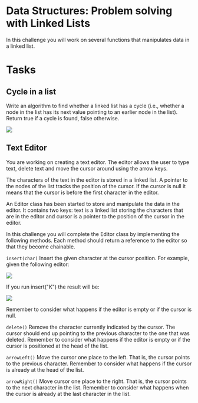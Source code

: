 # Data Structures: Problem solving with Linked Lists

In this challenge you will work on several functions that manipulates data in a linked list.

# Tasks

## Cycle in a list

Write an algorithm to find whether a linked list has a cycle (i.e., whether a node in the list has its next value pointing to an earlier node in the list). Return true if a cycle is found, false otherwise.

![](https://res.cloudinary.com/strive/image/upload/w_1000,h_1000,c_limit/910f46c5468a87e2e9921b1c97ca312c-image.png)

## Text Editor

You are working on creating a text editor. The editor allows the user to type text, delete text and move the cursor around using the arrow keys.

The characters of the text in the editor is stored in a linked list. A pointer to the nodes of the list tracks the position of the cursor. If the cursor is null it means that the cursor is before the first character in the editor.

An Editor class has been started to store and manipulate the data in the editor. It contains two keys: text is a linked list storing the characters that are in the editor and cursor is a pointer to the position of the cursor in the editor.

In this challenge you will complete the Editor class by implementing the following methods. Each method should return a reference to the editor so that they become chainable.

`insert(char)`
Insert the given character at the cursor position. For example, given the following editor:

![](https://res.cloudinary.com/strive/image/upload/w_1000,h_1000,c_limit/6dd590e83d646638d6b1e24546f7b5de-image.png)

If you run insert("K") the result will be:

![](https://res.cloudinary.com/strive/image/upload/w_1000,h_1000,c_limit/cba51917dbdca6755e36f23feee83d5d-image.png)

Remember to consider what happens if the editor is empty or if the cursor is null.

`delete()`
Remove the character currently indicated by the cursor. The cursor should end up pointing to the previous character to the one that was deleted. Remember to consider what happens if the editor is empty or if the cursor is positioned at the head of the list.

`arrowLeft()`
Move the cursor one place to the left. That is, the cursor points to the previous character. Remember to consider what happens if the cursor is already at the head of the list.

`arrowRight()`
Move cursor one place to the right. That is, the cursor points to the next character in the list. Remember to consider what happens when the cursor is already at the last character in the list.
